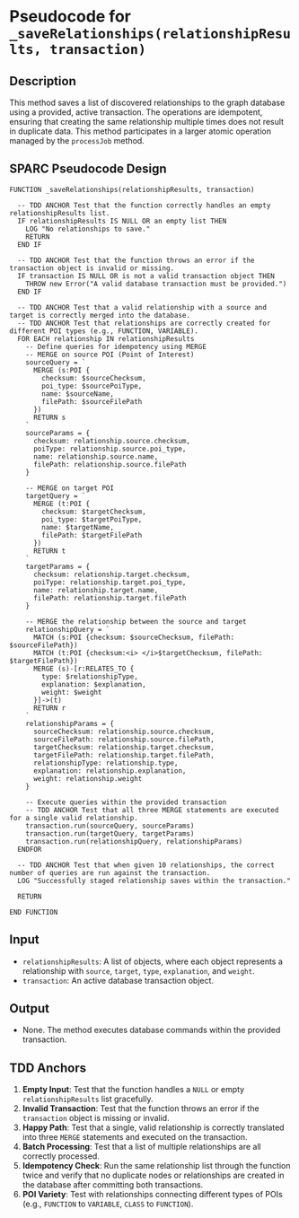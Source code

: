 # Pseudocode for `_saveRelationships(relationshipResults, transaction)`

## Description
This method saves a list of discovered relationships to the graph database using a provided, active transaction. The operations are idempotent, ensuring that creating the same relationship multiple times does not result in duplicate data. This method participates in a larger atomic operation managed by the `processJob` method.

## SPARC Pseudocode Design

```plaintext
FUNCTION _saveRelationships(relationshipResults, transaction)

  -- TDD ANCHOR Test that the function correctly handles an empty relationshipResults list.
  IF relationshipResults IS NULL OR an empty list THEN
    LOG "No relationships to save."
    RETURN
  END IF

  -- TDD ANCHOR Test that the function throws an error if the transaction object is invalid or missing.
  IF transaction IS NULL OR is not a valid transaction object THEN
    THROW new Error("A valid database transaction must be provided.")
  END IF

  -- TDD ANCHOR Test that a valid relationship with a source and target is correctly merged into the database.
  -- TDD ANCHOR Test that relationships are correctly created for different POI types (e.g., FUNCTION, VARIABLE).
  FOR EACH relationship IN relationshipResults
    -- Define queries for idempotency using MERGE
    -- MERGE on source POI (Point of Interest)
    sourceQuery = `
      MERGE (s:POI {
        checksum: $sourceChecksum,
        poi_type: $sourcePoiType,
        name: $sourceName,
        filePath: $sourceFilePath
      })
      RETURN s
    `
    sourceParams = {
      checksum: relationship.source.checksum,
      poiType: relationship.source.poi_type,
      name: relationship.source.name,
      filePath: relationship.source.filePath
    }

    -- MERGE on target POI
    targetQuery = `
      MERGE (t:POI {
        checksum: $targetChecksum,
        poi_type: $targetPoiType,
        name: $targetName,
        filePath: $targetFilePath
      })
      RETURN t
    `
    targetParams = {
      checksum: relationship.target.checksum,
      poiType: relationship.target.poi_type,
      name: relationship.target.name,
      filePath: relationship.target.filePath
    }

    -- MERGE the relationship between the source and target
    relationshipQuery = `
      MATCH (s:POI {checksum: $sourceChecksum, filePath: $sourceFilePath})
      MATCH (t:POI {checksum:<i> </i>$targetChecksum, filePath: $targetFilePath})
      MERGE (s)-[r:RELATES_TO {
        type: $relationshipType,
        explanation: $explanation,
        weight: $weight
      }]->(t)
      RETURN r
    `
    relationshipParams = {
      sourceChecksum: relationship.source.checksum,
      sourceFilePath: relationship.source.filePath,
      targetChecksum: relationship.target.checksum,
      targetFilePath: relationship.target.filePath,
      relationshipType: relationship.type,
      explanation: relationship.explanation,
      weight: relationship.weight
    }

    -- Execute queries within the provided transaction
    -- TDD ANCHOR Test that all three MERGE statements are executed for a single valid relationship.
    transaction.run(sourceQuery, sourceParams)
    transaction.run(targetQuery, targetParams)
    transaction.run(relationshipQuery, relationshipParams)
  ENDFOR

  -- TDD ANCHOR Test that when given 10 relationships, the correct number of queries are run against the transaction.
  LOG "Successfully staged relationship saves within the transaction."

  RETURN

END FUNCTION
```

## Input
- `relationshipResults`: A list of objects, where each object represents a relationship with `source`, `target`, `type`, `explanation`, and `weight`.
- `transaction`: An active database transaction object.

## Output
- None. The method executes database commands within the provided transaction.

## TDD Anchors
1.  **Empty Input**: Test that the function handles a `NULL` or empty `relationshipResults` list gracefully.
2.  **Invalid Transaction**: Test that the function throws an error if the `transaction` object is missing or invalid.
3.  **Happy Path**: Test that a single, valid relationship is correctly translated into three `MERGE` statements and executed on the transaction.
4.  **Batch Processing**: Test that a list of multiple relationships are all correctly processed.
5.  **Idempotency Check**: Run the same relationship list through the function twice and verify that no duplicate nodes or relationships are created in the database after committing both transactions.
6.  **POI Variety**: Test with relationships connecting different types of POIs (e.g., `FUNCTION` to `VARIABLE`, `CLASS` to `FUNCTION`).